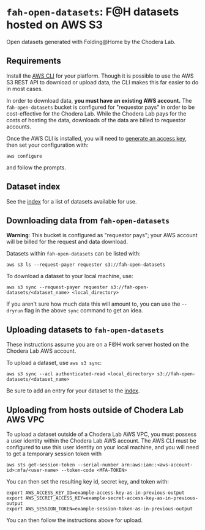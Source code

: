 # `fah-open-datasets`: F@H datasets hosted on AWS S3

Open datasets generated with Folding@Home by the Chodera Lab.


## Requirements

Install the [AWS CLI](https://github.com/aws/aws-cli) for your platform.
Though it is possible to use the AWS S3 REST API to download or upload data, the CLI makes this far easier to do in most cases.

In order to download data, **you must have an existing AWS account.**
The `fah-open-datasets` bucket is configured for "requestor pays" in order to be cost-effective for the Chodera Lab.
While the Chodera Lab pays for the costs of hosting the data, downloads of the data are billed to requestor accounts.

Once the AWS CLI is installed, you will need to [generate an access key](https://docs.aws.amazon.com/IAM/latest/UserGuide/id_credentials_access-keys.html#Using_CreateAccessKey), then set your configuration with:

    aws configure

and follow the prompts.

## Dataset index

See the [index](INDEX.md) for a list of datasets available for use.


## Downloading data from `fah-open-datasets`

**Warning**: This bucket is configured as "requestor pays"; your AWS account will be billed for the request and data download.

Datasets within `fah-open-datasets` can be listed with:

    aws s3 ls --request-payer requester s3://fah-open-datasets

To download a dataset to your local machine, use:

    aws s3 sync --request-payer requester s3://fah-open-datasets/<dataset_name> <local_directory>

If you aren't sure how much data this will amount to, you can use the `--dryrun` flag in the above `sync` command to get an idea.


## Uploading datasets to `fah-open-datasets`

These instructions assume you are on a F@H work server hosted on the Chodera Lab AWS account.

To upload a dataset, use `aws s3 sync`:

    aws s3 sync --acl authenticated-read <local_directory> s3://fah-open-datasets/<dataset_name>

Be sure to add an entry for your dataset to the [index](INDEX.md).


## Uploading from hosts outside of Chodera Lab AWS VPC

To upload a dataset outside of a Chodera Lab AWS VPC, you must possess a user identity within the Chodera Lab AWS account.
The AWS CLI must be configured to use this user identity on your local machine, and you will need to get a temporary session token with

    aws sts get-session-token --serial-number arn:aws:iam::<aws-account-id>:mfa/<user-name> --token-code <MFA-TOKEN>

You can then set the resulting key id, secret key, and token with:

    export AWS_ACCESS_KEY_ID=example-access-key-as-in-previous-output
    export AWS_SECRET_ACCESS_KEY=example-secret-access-key-as-in-previous-output
    export AWS_SESSION_TOKEN=example-session-token-as-in-previous-output

You can then follow the instructions above for upload.
